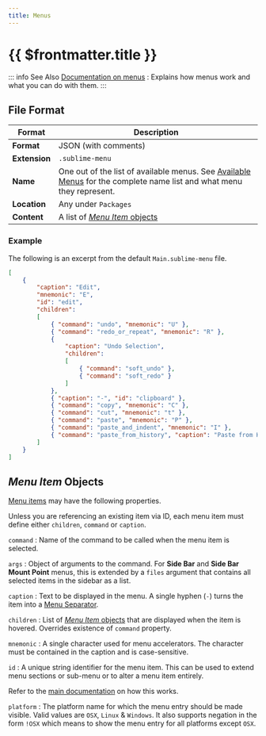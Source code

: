 ```yaml
---
title: Menus
---
```


# {{ $frontmatter.title }}

::: info See Also
[Documentation on menus][menu-guide]
: Explains how menus work and what you can do with them.
:::


## File Format

| Format        | Description                                                                                                              |
| ------------- | ------------------------------------------------------------------------------------------------------------------------ |
| **Format**    | JSON (with comments)                                                                                                     |
| **Extension** | `.sublime-menu`                                                                                                          |
| **Name**      | One out of the list of available menus. See [Available Menus][] for the complete name list and what menu they represent. |
| **Location**  | Any under `Packages`                                                                                                     |
| **Content**   | A list of [*Menu Item* objects](#menu-item-objects)                                                                      |

[Available Menus]: /guide/customization/menus.md#available-menus

### Example

The following is an excerpt
from the default `Main.sublime-menu` file.

```json
[
    {
        "caption": "Edit",
        "mnemonic": "E",
        "id": "edit",
        "children":
        [
            { "command": "undo", "mnemonic": "U" },
            { "command": "redo_or_repeat", "mnemonic": "R" },
            {
                "caption": "Undo Selection",
                "children":
                [
                    { "command": "soft_undo" },
                    { "command": "soft_redo" }
                ]
            },
            { "caption": "-", "id": "clipboard" },
            { "command": "copy", "mnemonic": "C" },
            { "command": "cut", "mnemonic": "t" },
            { "command": "paste", "mnemonic": "P" },
            { "command": "paste_and_indent", "mnemonic": "I" },
            { "command": "paste_from_history", "caption": "Paste from History" }
        ]
    }
]
```


## *Menu Item* Objects

[Menu items][] may have the following properties.

[Menu items]: /guide/customization/menus.md#menu-items

Unless you are referencing an existing item via ID,
each menu item must define either
`children`, `command` or `caption`.

`command`
: Name of the command to be called
  when the menu item is selected.

`args`
: Object of arguments to the command.
  For **Side Bar** and **Side Bar Mount Point** menus,
  this is extended by a `files` argument
  that contains all selected items in the sidebar as a list.

`caption`
: Text to be displayed in the menu.
  A single hyphen (`-`) turns the item
  into a [Menu Separator][].

`children`
: List of [*Menu Item* objects](#menu-item-objects) that are displayed
  when the item is hovered.
  Overrides existence of `command` property.

`mnemonic`
: A single character used for menu accelerators.
  The character must be contained in the caption
  and is case-sensitive.

`id`
: A unique string identifier for the menu item.
  This can be used to extend menu sections or sub-menu
  or to alter a menu item entirely.

  Refer to the [main documentation][item-ids] on how this works.

`platform`
: The platform name for which the menu entry should be made
  visible. Valid values are `OSX`, `Linux` & `Windows`.
  It also supports negation in the form `!OSX` which means
  to show the menu entry for all platforms except `OSX`.

[menu-guide]: /guide/customization/menus.md
[Menu Separator]: /guide/customization/menus.md#separators
[item-ids]: /guide/customization/menus.md#item-ids
